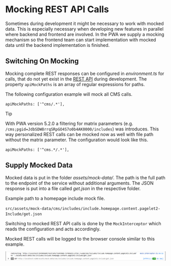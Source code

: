 <!--
kb_guide
kb_pwa
kb_everyone
kb_sync_latest_only
-->

# Mocking REST API Calls

Sometimes during development it might be necessary to work with mocked data.
This is especially necessary when developing new features in parallel where backend and frontend are involved.
In the PWA we supply a mocking mechanism so the frontend team can start implementation with mocked data until the backend implementation is finished.

## Switching On Mocking

Mocking complete REST responses can be configured in _environment.ts_ for calls, that do not yet exist in the [REST API](https://developer.cloud.intershop.com) during development.
The property `apiMockPaths` is an array of regular expressions for paths.

The following configuration example will mock all CMS calls.

```
apiMockPaths: ['^cms/.*'],
```

> [!TIP]
> With PWA version 5.2.0 a filtering for matrix parameters (e.g. `/cms;pgid=JdbSDW8rrqSRpGO4S7o0b4AK0000/includes`) was introduces.
> This way personalized REST calls can be mocked now as well with file path without the matrix parameter.
> The configuration would look like this.
>
> ```
> apiMockPaths: ['^cms.*/.*'],
> ```

## Supply Mocked Data

Mocked data is put in the folder _assets/mock-data/<path>_.
The path is the full path to the endpoint of the service without additional arguments.
The JSON response is put into a file called _get.json_ in the respective folder.

Example path to a homepage include mock file.

`src/assets/mock-data/cms/includes/include.homepage.content.pagelet2-Include/get.json`

Switching to mocked REST API calls is done by the `MockInterceptor` which reads the configuration and acts accordingly.

Mocked REST calls will be logged to the browser console similar to this example.

![Mocked REST call console output](./mocking-rest-calls-console-log.png)
